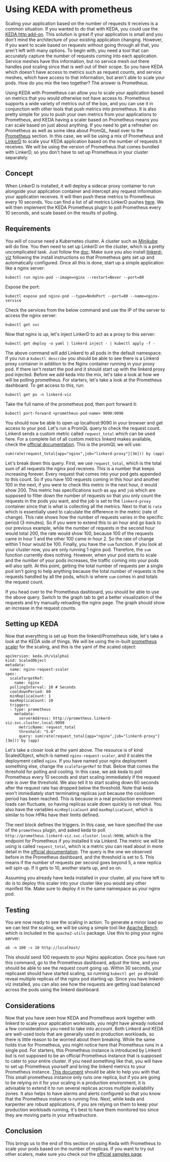 # Using KEDA with prometheus

Scaling your application based on the number of requests it receives is a common situation. If you wanted to do that with KEDA, you could use the [KEDA http add-on](https://github.com/kedacore/http-add-on). This solution is great if your application is small and you don't mind the architecture of your existing application changing. However, if you want to scale based on requests without going through all that, you aren't left with many options. To begin with, you need a tool that can accurately capture the number of requests coming into each application. Service meshes have this information, but no service mesh out there handles pod scaling since that is well out of their scope. So you have KEDA which doesn't have access to metrics such as request counts, and service meshes, which have access to that information, but aren't able to scale your pods. How do you mix the two together? The answer is Prometheus.

Using KEDA with Prometheus can allow you to scale your application based on metrics that you would otherwise not have access to. Prometheus supports a wide variety of metrics out of the box, and you can use it in conjunction with other tools that push metrics into prometheus. It is also pretty simple for you to push your own metrics from your applications to Prometheus, and KEDA having a scaler based on Prometheus means you can scale based on just about anything. If you need to get a refresher on Prometheus as well as some idea about PromQL, head over to the [Prometheus](../201/monitoring/prometheus.md) section. In this case, we will be using a mix of Prometheus and [LinkerD](../ServiceMesh101/what-is-linkerd.md) to scale your KEDA application based on the number of requests it receives. We will be using the version of Prometheus that comes bundled with LinkerD, so you don't have to set up Prometheus in your cluster separately.

## Concept

When LinkerD is installed, it will deploy a sidecar proxy container to run alongside your application container and intercept any request information your application receives. It will then push these metrics to Prometheus every 10 seconds. You can find a list of all metrics LinkerD pushes [here](https://linkerd.io/2.15/reference/proxy-metrics/). We will then implement the KEDA Prometheus plugin to poll Prometheus every 10 seconds, and scale based on the results of polling.

## Requirements

You will of course need a Kubernetes cluster. A cluster such as [Minikube](https://minikube.sigs.k8s.io/docs/start/) will do fine. You then need to set up LinkerD on the cluster, which is a pretty uncomplicated task. Just follow the [doc](https://linkerd.io/2.15/tasks/install/). Make sure you also install [linkerd-viz](https://linkerd.io/2.15/reference/cli/viz/) following the install instructions so that Prometheus gets set up and automatically configured. Once all this is done, start up a simple application like a nginx server:

```
kubectl run nginx-pod --image=nginx --restart=Never --port=80
```

Expose the port:

```
kubectl expose pod nginx-pod --type=NodePort --port=80 --name=nginx-service
```

Check the services from the below command and use the IP of the server to access the nginx server:

```
kubectl get svc
```

Now that nginx is up, let's inject LinkerD to act as a proxy to this server:

```
kubectl get deploy -o yaml | linkerd inject - | kubectl apply -f -
```

The above command will add Linkerd to all pods in the default namespace. If you run a `kubectl describe` you should be able to see there is a Linkerd proxy container in addition to the Nginx container running in your proxy pod. If there isn't restart the pod and it should start up with the linkerd proxy pod injected. Before we add keda into the mix, let's take a look at how we will be polling prometheus. For starters, let's take a look at the Prometheus dashboard. To get access to this, run:

```
kubectl get po -n linkerd-viz
```

Take the full name of the prometheus pod, then port forward it:

```
kubectl port-forward <prometheus-pod-name> 9090:9090
```

You should now be able to open up localhost:9090 in your browser and get access to your pod. Let's run a PromQL query to check the request count. Linkerd sends a custom metric called `request_total` which can be used here. For a complete list of all custom metrics linkerd makes available, check the [official documentation](https://linkerd.io/2.15/reference/proxy-metrics/). This is the promQL we will use:

```
sum(rate(request_total{app="nginx",job="linkerd-proxy"}[3m])) by (app)
```

Let's break down this query. First, we use `request_total`, which is the total sum of all requests the nginx pod receives. This is a number that keeps increasing forever. Every request that comes into your pod gets appended to this count. So if you have 100 requests coming in this hour and another 100 in the next, if you were to check this metric in the next hour, it would show 200. This metric has specifications such as `app` and `job` which are supposed to filter down the number of requests so that you only count the requests in the pods you want, and the job is set to the `linkerd-proxy` container since that is what is collecting all the metrics. Next to that is `rate` which is essentially used to calculate the difference in the metric (rate of change). This rate shows how the number of requests varies in the specific period (3 minutes). So if you were to extend this to an hour and go back to our previous example, while the number of requests in the second hour would total 200, the rate would show 100, because 100 of the requests came in hour 1 and the other 100 came in hour 2. So the rate of change within 1 hour would be 100. Finally, you have the `sum` function. If you look at your cluster now, you are only running 1 nginx pod. Therefore, the `sum` function currently does nothing. However, when your pod starts to scale and the number of your pods increases, the traffic coming into your pods will also split. At this point, getting the total number of requests per a single pod isn't going to help anything because the total number of requests is the requests handled by all the pods, which is where `sum` comes in and totals the request count.

If you head over to the Prometheus dashboard, you should be able to use the above query. Switch to the graph tab to get a better visualization of the requests and try manually reloading the nginx page. The graph should show an increase in the request counts.

## Setting up KEDA

Now that everything is set up from the linkerd/Prometheus side, let's take a look at the KEDA side of things. We will be using the in-built [prometheus scaler](https://keda.sh/docs/2.14/scalers/prometheus/) for the scaling, and this is the yaml of the scaled object:

```
apiVersion: keda.sh/v1alpha1
kind: ScaledObject
metadata:
  name: nginx-request-scaler
spec:
  scaleTargetRef:
    name: nginx 
  pollingInterval: 10 # Seconds
  cooldownPeriod: 60 
  minReplicaCount: 1
  maxReplicaCount: 10
  triggers:
  - type: prometheus
    metadata:
      serverAddress: http://prometheus.linkerd-viz.svc.cluster.local:9090
      metricName: request_total
      threshold: "5.0"
      query: sum(rate(request_total{app="nginx",job="linkerd-proxy"}[3m])) by (app)
```

Let's take a closer look at the yaml above. The resource is of kind ScaledObject, which is named `nginx-request-scaler`, and it scales the deployment called `nginx`. If you have named your nginx deployment something else, change the `scaleTargetRef` to that. Below that comes the threshold for polling and cooling. In this case, we ask keda to poll Prometheus every 10 seconds and start scaling immediately if the request rate is over the threshold. We also tell it to start scaling down 60 seconds after the request rate has dropped below the threshold. Note that keda won't immediately start terminating replicas just because the cooldown period has been reached. This is because in a real production environment loads can fluctuate, so having replicas scale down quickly is not ideal. You also have the variables `minReplicaCount` and `maxReplicaCount`, which is similar to how HPAs have their limits defined.

The next block defines the triggers. In this case, we have specified the use of the `prometheus` plugin, and asked keda to poll `http://prometheus.linkerd-viz.svc.cluster.local:9090`, which is the endpoint for Prometheus if you installed it via Linkerd. The metric we will be using is called `request_total`, which is a metric you can read about in more detail in the [official documentation](https://linkerd.io/2.15/reference/proxy-metrics/). The query is the one we observed before in the Prometheus dashboard, and the threshold is set to 5. This means if the number of requests per second goes beyond 5, a new replica will spin up. If it gets to 10, another starts up, and so on.

Assuming you already have keda installed in your cluster, all you have left to do is to deploy this scaler into your cluster like you would any other manifest file. Make sure to deploy it in the same namespace as your nginx pod.

## Testing

You are now ready to see the scaling in action. To generate a minor load so we can test the scaling, we will be using a simple tool like [Apache Bench](https://httpd.apache.org/docs/2.4/programs/ab.html) which is included in the ```apache2-utils``` package. Use this to ping your nginx server:

```
ab -n 100 -c 10 http://localhost/
```

This should send 100 requests to your Nginx application. Once you have run this command, go to the Prometheus dashboard, adjust the time, and you should be able to see the request count going up. Within 30 seconds, your replicaset should have started scaling, so running `kubectl get po` should reveal multiple replicas of the nginx pod starting up. Since you have linkerd-viz installed, you can also see how the requests are getting load balanced across the pods using the linkerd dashboard.

## Considerations

Now that you have seen how KEDA and Prometheus work together with linkerd to scale your application workloads, you might have already noticed a few considerations you need to take into account. Both Linkerd and KEDA are well-used tools that are generally used in production workloads, so there is little reason to be worried about them breaking. While the same holds true for Prometheus, you might notice here that Prometheus runs in a single pod. For starters, this Prometheus instance is introduced by Linkerd but is not supposed to be an official Prometheus instance that is supposed to cater to your entire cluster. If you need something like that, you will have to set up Prometheus yourself and bring the linkerd metrics to your Prometheus instance. [This document](https://linkerd.io/2.15/tasks/external-prometheus/) should be able to help you with that. This small prometheus instance only runs one replica, but if you are going to be relying on it for your scaling in a production environment, it is advisable to extend it to run several replicas across multiple availability zones. It also helps to have alarms and alerts configured so that you know that the Prometheus instance is running fine. Next, while keda and karpenter are robust applications, if you are relying on them to keep your production workloads running, it's best to have them monitored too since they are moving parts in your infrastructure.

## Conclusion

This brings us to the end of this section on using Keda with Prometheus to scale your pods based on the number of replicas. If you want to try out other scalers, make sure you check out the [official samples page](https://github.com/kedacore/samples).
